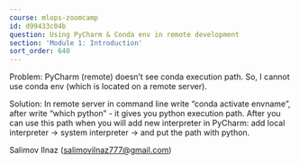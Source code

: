 ```yaml
---
course: mlops-zoomcamp
id: d99433c04b
question: Using PyCharm & Conda env in remote development
section: 'Module 1: Introduction'
sort_order: 640
---
```


Problem: PyCharm (remote) doesn’t see conda execution path. So, I cannot use conda env (which is located on a remote server).

Solution: In remote server in command line write “conda activate envname”, after write “which python” - it gives you python execution path. After you can use this path when you will add new interpreter in PyCharm: add local interpreter -> system interpreter -> and put the path with python.

Salimov Ilnaz ([salimovilnaz777@gmail.com](mailto:salimovilnaz777@gmail.com))

